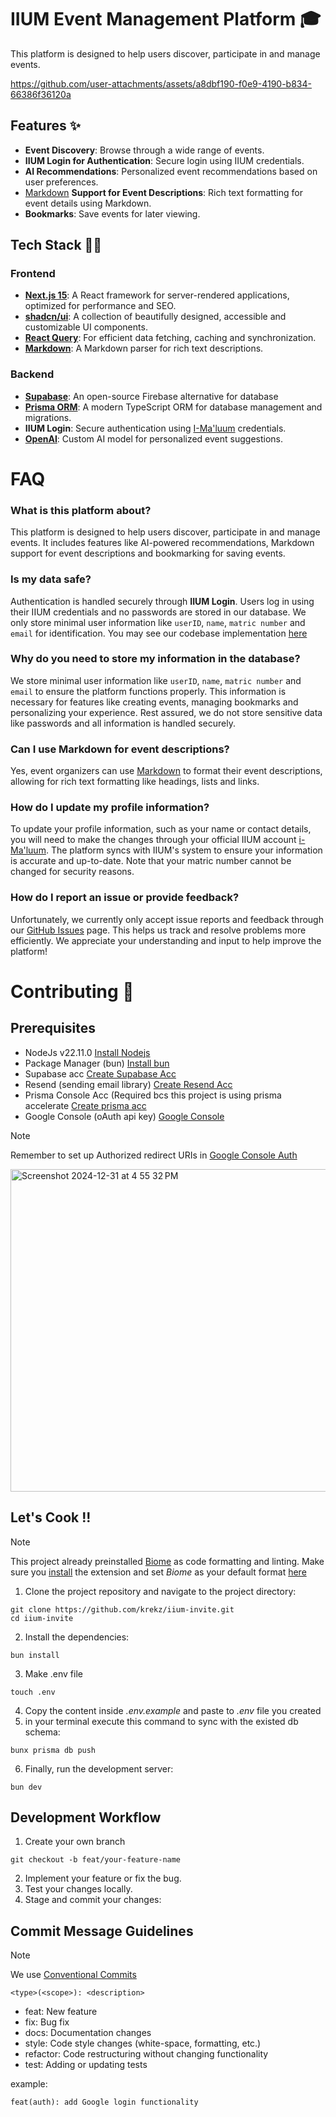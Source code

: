# IIUM Event Management Platform 🎓 

 This platform is designed to help users discover, participate in and manage events.

https://github.com/user-attachments/assets/a8dbf190-f0e9-4190-b834-66386f36120a


## Features ✨

- **Event Discovery**: Browse through a wide range of events.
- **IIUM Login for Authentication**: Secure login using IIUM credentials.
- **AI Recommendations**: Personalized event recommendations based on user preferences.
-  [Markdown](https://markdownlivepreview.com/) **Support for Event Descriptions**: Rich text formatting for event details using Markdown.
- **Bookmarks**: Save events for later viewing.

## Tech Stack 🧑‍💻

### Frontend
- **[Next.js 15](https://nextjs.org/)**: A React framework for server-rendered applications, optimized for performance and SEO.
- **[shadcn/ui](https://ui.shadcn.com/)**: A collection of beautifully designed, accessible and customizable UI components.
- **[React Query](https://tanstack.com/query/v4)**: For efficient data fetching, caching and synchronization.
- **[Markdown](https://markdownlivepreview.com/)**: A Markdown parser for rich text descriptions.

### Backend
- **[Supabase](https://supabase.io/)**: An open-source Firebase alternative for database
- **[Prisma ORM](https://www.prisma.io/)**: A modern TypeScript ORM for database management and migrations.
- **IIUM Login**: Secure authentication using [I-Ma'luum](https://imaluum.iium.edu.my) credentials.
- **[OpenAI](https://platform.openai.com/docs/overview)**: Custom AI model for personalized event suggestions.

# FAQ

### What is this platform about?
This platform is designed to help users discover, participate in and manage events. It includes features like AI-powered recommendations, Markdown support for event descriptions and bookmarking for saving events.

### Is my data safe?
Authentication is handled securely through **IIUM Login**. Users log in using their IIUM credentials and no passwords are stored in our database. We only store minimal user information like `userID`, `name`, `matric number` and `email` for identification.
You may see our codebase implementation [here](https://github.com/krekz/iium-invite/blob/main/src/actions/authentication/login.ts)

### Why do you need to store my information in the database?
We store minimal user information like `userID`, `name`, `matric number` and `email` to ensure the platform functions properly. This information is necessary for features like creating events, managing bookmarks and personalizing your experience. Rest assured, we do not store sensitive data like passwords and all information is handled securely.

### Can I use Markdown for event descriptions?
Yes, event organizers can use [Markdown](https://markdownlivepreview.com) to format their event descriptions, allowing for rich text formatting like headings, lists and links.

### How do I update my profile information?
To update your profile information, such as your name or contact details, you will need to make the changes through your official IIUM account [i-Ma'luum](https://imaluum.iium.edu.my). The platform syncs with IIUM's system to ensure your information is accurate and up-to-date. Note that your matric number cannot be changed for security reasons.

### How do I report an issue or provide feedback?
Unfortunately, we currently only accept issue reports and feedback through our [GitHub Issues](https://github.com/krekz/iium-invite/issues) page. This helps us track and resolve problems more efficiently. We appreciate your understanding and input to help improve the platform!

# Contributing 🍝 

## Prerequisites
- NodeJs v22.11.0 [Install Nodejs](https://nodejs.org/en/download)
- Package Manager (bun)  [Install bun](https://bun.sh)
- Supabase acc [Create Supabase Acc](https://supabase.com)
- Resend (sending email library) [Create Resend Acc](https://resend.com)
- Prisma Console Acc (Required bcs this project is using prisma accelerate [Create prisma acc](https://console.prisma.io)
- Google Console (oAuth api key) [Google Console](https://console.cloud.google.com/apis/credentials)

> [!Note]
> Remember to set up Authorized redirect URIs in [Google Console Auth](https://console.cloud.google.com/apis/credentials)
<img width="516" alt="Screenshot 2024-12-31 at 4 55 32 PM" src="https://github.com/user-attachments/assets/0facdae5-c561-4e34-9484-287b43929b36" />


## Let's Cook !!
> [!Note]
> This project already preinstalled [Biome](https://biomejs.dev) as code formatting and linting. Make sure you [install](https://marketplace.visualstudio.com/items?itemName=biomejs.biome) the extension and set _Biome_ as your default format [here](https://andrekoenig.de/articles/biome-unified-linting-and-formatting-solution)

1. Clone the project repository and navigate to the project directory:
```
git clone https://github.com/krekz/iium-invite.git
cd iium-invite
```
2. Install the dependencies:
```
bun install
```

3. Make .env file
```
touch .env
```

4. Copy the content inside _.env.example_ and paste to _.env_ file you created
5. in your terminal execute this command to sync with the existed db schema:
```
bunx prisma db push
```

6. Finally, run the development server:
```
bun dev
```

## Development Workflow
1. Create your own branch 
```
git checkout -b feat/your-feature-name
```
2. Implement your feature or fix the bug.
3. Test your changes locally.
4. Stage and commit your changes:

## Commit Message Guidelines
> [!Note]
> We use [Conventional Commits](https://www.conventionalcommits.org/en/v1.0.0/)

```
<type>(<scope>): <description>
```
- feat: New feature
- fix: Bug fix
- docs: Documentation changes
- style: Code style changes (white-space, formatting, etc.)
- refactor: Code restructuring without changing functionality
- test: Adding or updating tests

example: 
```
feat(auth): add Google login functionality
```

